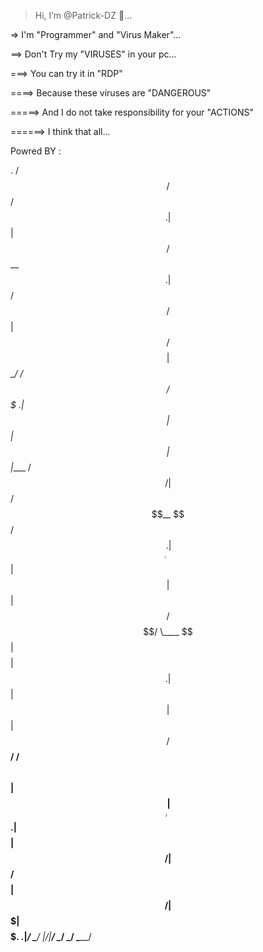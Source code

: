 > Hi, I’m @Patrick-DZ 👋...

=> I'm "Programmer" and "Virus Maker"...

==> Don't Try my "VIRUSES" in your pc...

===> You can try it in "RDP"

====> Because these viruses are "DANGEROUS"

=====> And I do not take responsibility for your "ACTIONS"

======> I think that all...


Powred BY :


   . /$$                 /$$            /$$$$$$
   .| $$                | $$           /$$__  $$
   .| $$       /$$   /$$| $$ /$$$$$$$$| $$  \__/  /$$$$$$   /$$$$$$$
   .| $$      | $$  | $$| $$|____ /$$/|  $$$$$$  /$$__  $$ /$$_____/
   .| $$      | $$  | $$| $$   /$$$$/  \____  $$| $$$$$$$$| $$
   .| $$      | $$  | $$| $$  /$$__/   /$$  \ $$| $$_____/| $$
   .| $$$$$$$$|  $$$$$$/| $$ /$$$$$$$$|  $$$$$$/|  $$$$$$$|  $$$$$$.$
   .|________/ \______/ |__/|________/ \______/  \_______/ \_______/
